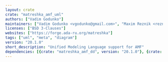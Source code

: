 ```yaml
---
layout: crate
crate: "matreshka_amf_uml"
authors: ["Vadim Godunko"]
maintainers: ["Vadim Godunko <vgodunko@gmail.com>", "Maxim Reznik <reznikmm@gmail.com>"]
licenses: ["BSD 3-Clauses"]
websites: ["https://forge.ada-ru.org/matreshka"]
tags: ["uml", "meta", "diagram"]
version: "20.1.0"
short_description: "Unified Modeling Language support for AMF"
dependencies: [{crate: "matreshka_amf_dd", version: "20.1.0"}, {crate: "matreshka_league", version: "20.1.0"}]
---
```



